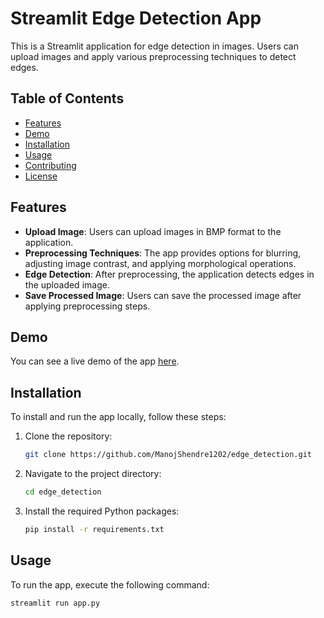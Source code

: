 # Streamlit Edge Detection App

This is a Streamlit application for edge detection in images. Users can upload images and apply various preprocessing techniques to detect edges.

## Table of Contents

- [Features](#features)
- [Demo](#demo)
- [Installation](#installation)
- [Usage](#usage)
- [Contributing](#contributing)
- [License](#license)

## Features

- **Upload Image**: Users can upload images in BMP format to the application.
- **Preprocessing Techniques**: The app provides options for blurring, adjusting image contrast, and applying morphological operations.
- **Edge Detection**: After preprocessing, the application detects edges in the uploaded image.
- **Save Processed Image**: Users can save the processed image after applying preprocessing steps.

## Demo

You can see a live demo of the app [here](#).

## Installation

To install and run the app locally, follow these steps:

1. Clone the repository:

    ```bash
    git clone https://github.com/ManojShendre1202/edge_detection.git
    ```

2. Navigate to the project directory:

    ```bash
    cd edge_detection
    ```

3. Install the required Python packages:

    ```bash
    pip install -r requirements.txt
    ```

## Usage

To run the app, execute the following command:

```bash
streamlit run app.py
